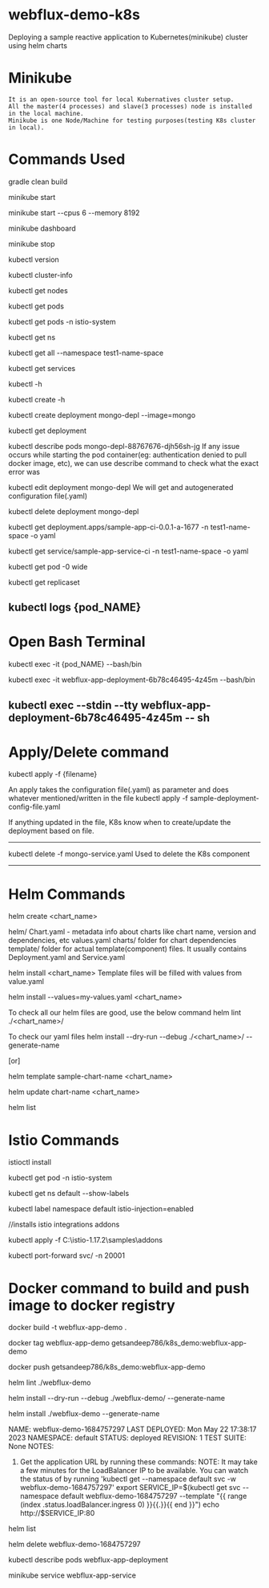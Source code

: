 # webflux-demo-k8s
Deploying a sample reactive application to Kubernetes(minikube) cluster using helm charts

# Minikube
	It is an open-source tool for local Kubernatives cluster setup.
	All the master(4 processes) and slave(3 processes) node is installed in the local machine.
	Minikube is one Node/Machine for testing purposes(testing K8s cluster in local).
	
# Commands Used

gradle clean build

minikube start

minikube start --cpus 6 --memory 8192

minikube dashboard

minikube stop

kubectl version

kubectl cluster-info

kubectl get nodes

kubectl get pods

kubectl get pods -n istio-system

kubectl get ns

kubectl get all --namespace test1-name-space

kubectl get services

kubectl -h

kubectl create -h

kubectl create deployment mongo-depl --image=mongo

kubectl get deployment

kubectl describe pods mongo-depl-88767676-djh56sh-jg
	If any issue occurs while starting the pod container(eg: authentication denied to pull docker image, etc), we can use describe command to check what the exact error was

kubectl edit deployment mongo-depl
	We will get and autogenerated configuration file(.yaml)
	
kubectl delete deployment mongo-depl

kubectl get deployment.apps/sample-app-ci-0.0.1-a-1677 -n test1-name-space -o yaml

kubectl get service/sample-app-service-ci -n test1-name-space -o yaml

kubectl get pod -0 wide

kubectl get replicaset

kubectl logs {pod_NAME}
------------------------------------------------------------------------------------------------------------------------------------------------------------------
# Open Bash Terminal
kubectl exec -it {pod_NAME} --bash/bin

kubectl exec -it webflux-app-deployment-6b78c46495-4z45m --bash/bin

kubectl exec --stdin --tty webflux-app-deployment-6b78c46495-4z45m -- sh
------------------------------------------------------------------------------------------------------------------------------------------------------------------
# Apply/Delete command
kubectl apply -f {filename}

An apply takes the configuration file(.yaml) as parameter and does whatever mentioned/written in the file
kubectl apply -f sample-deployment-config-file.yaml

If anything updated in the file, K8s know when to create/update the deployment based on file.

------------------------------------------------------------------------------------------------------------------------------------------------------------------
kubectl delete -f mongo-service.yaml
	Used to delete the K8s component
	
------------------------------------------------------------------------------------------------------------------------------------------------------------------
# Helm Commands
helm create <chart_name>

helm/
	Chart.yaml - metadata info about charts like chart name, version and dependencies, etc
	values.yaml
	charts/ folder for chart dependencies
	template/ folder for actual template(component) files. It usually contains Deployment.yaml and Service.yaml
	
helm install <chart_name>
	Template files will be filled with values from value.yaml

helm install --values=my-values.yaml <chart_name>

To check all our helm files are good, use the below command
helm lint ./<chart_name>/

To check our yaml files
helm install --dry-run --debug ./<chart_name>/ --generate-name

[or]

helm template sample-chart-name <chart_name>

helm update chart-name <chart_name>

helm list

# Istio Commands

istioctl install

kubectl get pod -n istio-system

kubectl get ns default --show-labels

kubectl label namespace default istio-injection=enabled

//installs istio integrations addons

kubectl apply -f C:\istio-1.17.2\samples\addons

kubectl port-forward svc/<service-name> -n <service-namespace> 20001
  
# Docker command to build and push image to docker registry

docker build -t webflux-app-demo .

docker tag webflux-app-demo getsandeep786/k8s_demo:webflux-app-demo

docker push getsandeep786/k8s_demo:webflux-app-demo

helm lint ./webflux-demo

helm install --dry-run --debug ./webflux-demo/ --generate-name

helm install ./webflux-demo --generate-name

NAME: webflux-demo-1684757297
LAST DEPLOYED: Mon May 22 17:38:17 2023
NAMESPACE: default
STATUS: deployed
REVISION: 1
TEST SUITE: None
NOTES:
1. Get the application URL by running these commands:
     NOTE: It may take a few minutes for the LoadBalancer IP to be available.
           You can watch the status of by running 'kubectl get --namespace default svc -w webflux-demo-1684757297'
  export SERVICE_IP=$(kubectl get svc --namespace default webflux-demo-1684757297 --template "{{ range (index .status.loadBalancer.ingress 0) }}{{.}}{{ end }}")
  echo http://$SERVICE_IP:80
  

helm list
  
helm delete webflux-demo-1684757297

kubectl describe pods webflux-app-deployment

minikube service webflux-app-service
